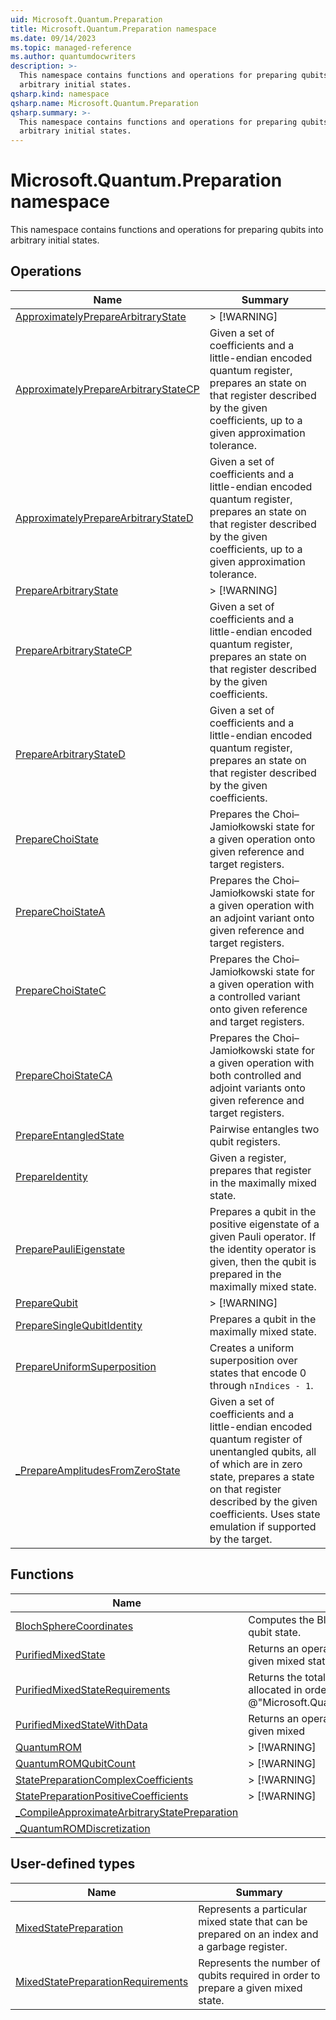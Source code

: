 ```yaml
---
uid: Microsoft.Quantum.Preparation
title: Microsoft.Quantum.Preparation namespace
ms.date: 09/14/2023
ms.topic: managed-reference
ms.author: quantumdocwriters
description: >-
  This namespace contains functions and operations for preparing qubits into
  arbitrary initial states.
qsharp.kind: namespace
qsharp.name: Microsoft.Quantum.Preparation
qsharp.summary: >-
  This namespace contains functions and operations for preparing qubits into
  arbitrary initial states.
---
```


# Microsoft.Quantum.Preparation namespace

This namespace contains functions and operations for preparing qubits into
arbitrary initial states.


<!-- summaries -->

## Operations

| Name | Summary |
|------|---------|
|[ApproximatelyPrepareArbitraryState](xref:Microsoft.Quantum.Preparation.ApproximatelyPrepareArbitraryState) |> [!WARNING] |
|[ApproximatelyPrepareArbitraryStateCP](xref:Microsoft.Quantum.Preparation.ApproximatelyPrepareArbitraryStateCP) |Given a set of coefficients and a little-endian encoded quantum register, prepares an state on that register described by the given coefficients, up to a given approximation tolerance. |
|[ApproximatelyPrepareArbitraryStateD](xref:Microsoft.Quantum.Preparation.ApproximatelyPrepareArbitraryStateD) |Given a set of coefficients and a little-endian encoded quantum register, prepares an state on that register described by the given coefficients, up to a given approximation tolerance. |
|[PrepareArbitraryState](xref:Microsoft.Quantum.Preparation.PrepareArbitraryState) |> [!WARNING] |
|[PrepareArbitraryStateCP](xref:Microsoft.Quantum.Preparation.PrepareArbitraryStateCP) |Given a set of coefficients and a little-endian encoded quantum register, prepares an state on that register described by the given coefficients. |
|[PrepareArbitraryStateD](xref:Microsoft.Quantum.Preparation.PrepareArbitraryStateD) |Given a set of coefficients and a little-endian encoded quantum register, prepares an state on that register described by the given coefficients. |
|[PrepareChoiState](xref:Microsoft.Quantum.Preparation.PrepareChoiState) |Prepares the Choi–Jamiołkowski state for a given operation onto given reference and target registers. |
|[PrepareChoiStateA](xref:Microsoft.Quantum.Preparation.PrepareChoiStateA) |Prepares the Choi–Jamiołkowski state for a given operation with an adjoint variant onto given reference and target registers. |
|[PrepareChoiStateC](xref:Microsoft.Quantum.Preparation.PrepareChoiStateC) |Prepares the Choi–Jamiołkowski state for a given operation with a controlled variant onto given reference and target registers. |
|[PrepareChoiStateCA](xref:Microsoft.Quantum.Preparation.PrepareChoiStateCA) |Prepares the Choi–Jamiołkowski state for a given operation with both controlled and adjoint variants onto given reference and target registers. |
|[PrepareEntangledState](xref:Microsoft.Quantum.Preparation.PrepareEntangledState) |Pairwise entangles two qubit registers. |
|[PrepareIdentity](xref:Microsoft.Quantum.Preparation.PrepareIdentity) |Given a register, prepares that register in the maximally mixed state. |
|[PreparePauliEigenstate](xref:Microsoft.Quantum.Preparation.PreparePauliEigenstate) |Prepares a qubit in the positive eigenstate of a given Pauli operator. If the identity operator is given, then the qubit is prepared in the maximally mixed state. |
|[PrepareQubit](xref:Microsoft.Quantum.Preparation.PrepareQubit) |> [!WARNING] |
|[PrepareSingleQubitIdentity](xref:Microsoft.Quantum.Preparation.PrepareSingleQubitIdentity) |Prepares a qubit in the maximally mixed state. |
|[PrepareUniformSuperposition](xref:Microsoft.Quantum.Preparation.PrepareUniformSuperposition) |Creates a uniform superposition over states that encode 0 through `nIndices - 1`. |
|[_PrepareAmplitudesFromZeroState](xref:Microsoft.Quantum.Preparation._PrepareAmplitudesFromZeroState) |Given a set of coefficients and a little-endian encoded quantum register of unentangled qubits, all of which are in zero state, prepares a state on that register described by the given coefficients. Uses state emulation if supported by the target. |

## Functions

| Name | Summary |
|------|---------|
|[BlochSphereCoordinates](xref:Microsoft.Quantum.Preparation.BlochSphereCoordinates) |Computes the Bloch sphere coordinates for a single-qubit state. |
|[PurifiedMixedState](xref:Microsoft.Quantum.Preparation.PurifiedMixedState) |Returns an operation that prepares a a purification of a given mixed state. |
|[PurifiedMixedStateRequirements](xref:Microsoft.Quantum.Preparation.PurifiedMixedStateRequirements) |Returns the total number of qubits that must be allocated in order to apply the operation returned by @"Microsoft.Quantum.Preparation.PurifiedMixedState". |
|[PurifiedMixedStateWithData](xref:Microsoft.Quantum.Preparation.PurifiedMixedStateWithData) |Returns an operation that prepares a a purification of a given mixed |
|[QuantumROM](xref:Microsoft.Quantum.Preparation.QuantumROM) |> [!WARNING] |
|[QuantumROMQubitCount](xref:Microsoft.Quantum.Preparation.QuantumROMQubitCount) |> [!WARNING] |
|[StatePreparationComplexCoefficients](xref:Microsoft.Quantum.Preparation.StatePreparationComplexCoefficients) |> [!WARNING] |
|[StatePreparationPositiveCoefficients](xref:Microsoft.Quantum.Preparation.StatePreparationPositiveCoefficients) |> [!WARNING] |
|[_CompileApproximateArbitraryStatePreparation](xref:Microsoft.Quantum.Preparation._CompileApproximateArbitraryStatePreparation) | |
|[_QuantumROMDiscretization](xref:Microsoft.Quantum.Preparation._QuantumROMDiscretization) | |

## User-defined types

| Name | Summary |
|------|---------|
|[MixedStatePreparation](xref:Microsoft.Quantum.Preparation.MixedStatePreparation) |Represents a particular mixed state that can be prepared on an index and a garbage register. |
|[MixedStatePreparationRequirements](xref:Microsoft.Quantum.Preparation.MixedStatePreparationRequirements) |Represents the number of qubits required in order to prepare a given mixed state. |
<!-- /summaries -->
